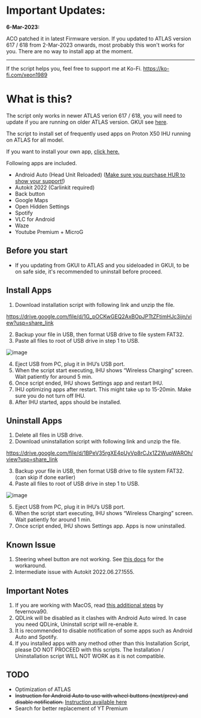 # Important Updates:

**6-Mar-2023:**

ACO patched it in latest Firmware version. 
If you updated to ATLAS version 617 / 618 from 2-Mar-2023 onwards, most probably this won't works for you.
There are no way to install app at the moment. 

---

If the script helps you, feel free to support me at Ko-Fi. https://ko-fi.com/xeon1989

# What is this?

The script only works in newer ATLAS verion 617 / 618, you will need to update if you are running on older ATLAS version. GKUI see [here](https://github.com/xeon1989/Proton-X50-APK-Installer-GKUI).

The script to install set of frequently used apps on Proton X50 IHU running on ATLAS for all model.

If you want to install your own app, [click here.](https://github.com/xeon1989/Proton-X50-APK-Installer-ATLAS/blob/main/Install_Your_Own_Apps.md)

Following apps are included.

-	Android Auto (Head Unit Reloaded) ([Make sure you purchase HUR to show your support!](https://www.b3itlabs.com/prod.php?id=1))
-	Autokit 2022 (Carlinkit required)
-	Back button
-	Google Maps
-	Open Hidden Settings  
-	Spotify
-	VLC for Android
-	Waze
-	Youtube Premium + MicroG

## Before you start
- If you updating from GKUI to ATLAS and you sideloaded in GKUI, to be on safe side, it's recommended to uninstall before proceed.


## Install Apps
1.	Download installation script with following link and unzip the file.


https://drive.google.com/file/d/1G_pOCKwGEQ2AxBOpJPTtZFtimHJc3ijn/view?usp=share_link


2.	Backup your file in USB, then format USB drive to file system FAT32.
3.	Paste all files to root of USB drive in step 1 to USB.

![image](https://user-images.githubusercontent.com/17538895/218324330-7ab4f1ad-6b5f-4bd5-b807-13af0861069b.png)

4.	Eject USB from PC, plug it in IHU’s USB port. 
5.	When the script start executing, IHU shows “Wireless Charging” screen. Wait patiently for around 5 min. 
6.	Once script ended, IHU shows Settings app and restart IHU.
7.	IHU optimizing apps after restart. This might take up to 15-20min. Make sure you do not turn off IHU.  
8.	After IHU started, apps should be installed.


## Uninstall Apps
1.	Delete all files in USB drive. 
2.	Download uninstallation script with following link and unzip the file.


https://drive.google.com/file/d/1BPeV35rgXE4pUyVp8rCJx1Z2WupWAROh/view?usp=share_link



3.	Backup your file in USB, then format USB drive to file system FAT32. (can skip if done earlier)
4.	Paste all files to root of USB drive in step 1 to USB.

![image](https://user-images.githubusercontent.com/17538895/218324348-5969656e-2330-40fb-a38b-ea5d5092a2c3.png)

5.	Eject USB from PC, plug it in IHU’s USB port. 
6.	When the script start executing, IHU shows “Wireless Charging” screen. Wait patiently for around 1 min. 
7.	Once script ended, IHU shows Settings app. Apps is now uninstalled.

## Known Issue
1. Steering wheel button are not working. See [this docs](SteeringButtonWorkaroundAA.md) for the workaround. 
2. Intermediate issue with Autokit 2022.06.27.1555. 

## Important Notes
1. If you are working with MacOS, read [this additional steps](https://github.com/xeon1989/Proton-X50-APK-Installer-ATLAS/issues/5) by fevernova90.
2. QDLink will be disabled as it clashes with Android Auto wired. In case you need QDLink, Uninstall script will re-enable it. 
3. It is recommended to disable notification of some apps such as Android Auto and Spotify. 
4. If you installed apps with any method other than this Installation Script, please DO NOT PROCEED with this scripts. The Installation / Uninstallation script WILL NOT WORK as it is not compatible.

## TODO
- Optimization of ATLAS
- ~~Instruction for Android Auto to use with wheel buttons (next/prev) and disable notification.~~ [Instruction available here](https://github.com/xeon1989/Proton-X50-APK-Installer-ATLAS/blob/main/SteeringButtonWorkaroundAA.md)
- Search for better replacement of YT Premium
